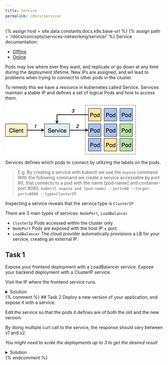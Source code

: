 ```yaml
---
title: Service
permalink: /docs/service/
---
```

{% assign host = site.data.constants.docs.k8s.base-url %}
{% assign path = '/docs/concepts/services-networking/service/' %}
Service documentation:
* [Offline]({{host.offline}}{{path}})
* [Online]({{host.online}}{{path}})

Pods may live where ever they want, and replicate or go down at any time during the deployment lifetime. New IPs are assigned, and wil lead to problems when trying to connect to other pods in the cluster.

To remedy this we have a resource in kubernetes called Service.
Services maintain a stable IP and defines a set of logical Pods and how to access them.

![text](../../img/k8s-service-pod-access.jpg)

Services defines which pods to connect by utilizing the labels on the pods.

> E.g. By creating a service with kubectl we use the `expose` command
With the following command we create a service accessable by port 80,
that connects to a pod with the name [pod-name] and container-port 8080.
`kubectl expose pod [pod-name] --port=80 --target-port=8080 --type=ClusterIP`

Inspecting a service reveals that the service type is `ClusterIP`

There are 3 main types of services: `NodePort`, `LoadBalancer`
- `ClusterIp` Pods accessed within the cluster only
- `NodePort` Pods are exposed with the host IP + port.
- `LoadBalancer` The cloud provider automatically provisions a LB for your service, creating an external IP.


## Task 1

Expose your frontend deployment with a LoadBalancer service.
Expose your backend deployment with a ClusterIP service.

Visit the IP where the frontend service runs.

<details>
 <summary>Solution</summary>
 <div markdown="1">

### Solution 1: Exposing a pod with service

- `kubectl expose deployment ez-frontend --port 80 --target-port 8080 --type LoadBalancer`
- `kubectl get svc` # Note the EXTERNAL-IP
- Paste the ip into a browser and some response should appear once the loadbalancer is created.
 </div>
</details>
{% comment %}
## Task 2
Deploy a new version of your application, and expose it with a service.

Edit the service so that the pods it defines are of both the old and the new version.

By doing multiple curl call to the service, the response should vary between v1 and v2.

*You might need to scale the deployments up to 3 to get the desired result*

<details>
 <summary>Solution</summary>
 <div markdown="1">

### Solution 2: versioning

- Change the deployment name and version.
- `kubectl apply -f deployment.yaml` to deploy the new version
- `kubectl expose [pod-name] ... ` as the last task  
- `kubectl edit svc [svc-name]`
under the `selector tag`, remove all other tags other than `k8s-app: ...`
this will select all pods with the `k8s-app:my-app` label which should be both versions.

 </div>
</details>
{% endcomment %}
